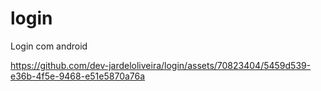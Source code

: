 # login
Login com android



https://github.com/dev-jardeloliveira/login/assets/70823404/5459d539-e36b-4f5e-9468-e51e5870a76a


